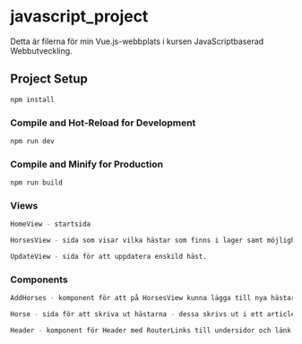 # javascript_project
Detta är filerna för min Vue.js-webbplats i kursen JavaScriptbaserad Webbutveckling.

## Project Setup

```sh
npm install
```

### Compile and Hot-Reload for Development

```sh
npm run dev
```

### Compile and Minify for Production

```sh
npm run build
```
### Views
```sh
HomeView - startsida
```
```sh
HorsesView - sida som visar vilka hästar som finns i lager samt möjlighet att lägga till nya hästar/uppdatera och radera.
```
```sh
UpdateView - sida för att uppdatera enskild häst. 
```
### Components
```sh
AddHorses - komponent för att på HorsesView kunna lägga till nya hästar.
```
```sh
Horse - sida för att skriva ut hästarna - dessa skrivs ut i ett article-element och har knapp för att radera samt uppdatera.
```
```sh
Header - komponent för Header med RouterLinks till undersidor och länk för att logga ut.
```
